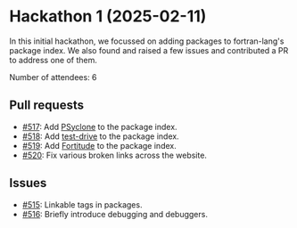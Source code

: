 # Hackathon 1 (2025-02-11)

In this initial hackathon, we focussed on adding packages to fortran-lang's
package index. We also found and raised a few issues and contributed a PR to
address one of them.

Number of attendees: 6

## Pull requests

- [#517](https://github.com/fortran-lang/webpage/pull/517): Add
  [PSyclone](https://github.com/stfc/PSyclone) to the package index.
- [#518](https://github.com/fortran-lang/webpage/pull/518): Add
  [test-drive](https://github.com/fortran-lang/test-drive) to the package index.
- [#519](https://github.com/fortran-lang/webpage/pull/519): Add
  [Fortitude](https://github.com/PlasmaFAIR/fortitude) to the package index.
- [#520](https://github.com/fortran-lang/webpage/pull/520): Fix various broken
  links across the website.

## Issues

- [#515](https://github.com/fortran-lang/webpage/issues/515): Linkable tags in
  packages.
- [#516](https://github.com/fortran-lang/webpage/issues/516): Briefly introduce
  debugging and debuggers.

